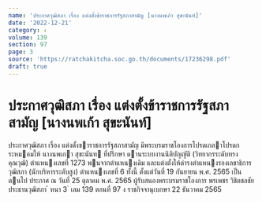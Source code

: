 ```yaml
---
name: 'ประกาศวุฒิสภา เรื่อง แต่งตั้งข้าราชการรัฐสภาสามัญ [นางนพเก้า สุขะนันท์]'
date: '2022-12-21'
category: ง
volume: 139
section: 97
page: 3
source: 'https://ratchakitcha.soc.go.th/documents/17236298.pdf'
draft: true
---
```


# ประกาศวุฒิสภา เรื่อง แต่งตั้งข้าราชการรัฐสภาสามัญ [นางนพเก้า สุขะนันท์]

ประกาศวุฒิสภา เรื่อง แต่งตั้งขาราชการรัฐสภาสามัญ มีพระบรมราชโองการโปรดเกลาโปรดกระหมอมให้ นางนพเกา สุขะนันท ที่ปรึกษา ดานระบบงานนิติบัญญัติ (วิทยากรระดับทรงคุณวุฒิ) ตําแหนงเลขที่ 1273 พนจากตําแหนงเดิม และแต่งตั้งให้ดํารงตําแหนงรองเลขาธิการวุฒิสภา (นักบริหารระดับสูง) ตําแหนงเลขที่ 6 ทั้งนี้ ตั้งแต่วันที่ 19 กันยายน พ.ศ. 2565 เป็นตนไป ประกาศ ณ วันที่ 25 ตุลาคม พ.ศ. 2565 ผู้รับสนองพระบรมราชโองการ พรเพชร วิชิตชลชัย ประธานวุฒิสภา ้ หนา 3 ่ เลม 139 ตอนที่ 97 ง ราชกิจจานุเบกษา 22 ธันวาคม 2565
